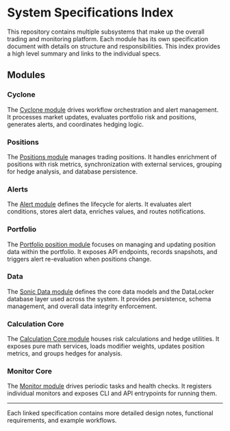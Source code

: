 # System Specifications Index

This repository contains multiple subsystems that make up the overall trading and monitoring platform.  Each module has its own specification document with details on structure and responsibilities. This index provides a high level summary and links to the individual specs.

## Modules

### Cyclone
The [Cyclone module](cyclone/cyclone_module_spec.md) drives workflow orchestration and alert management. It processes market updates, evaluates portfolio risk and positions, generates alerts, and coordinates hedging logic.

### Positions
The [Positions module](positions/position_module_spec.md) manages trading positions. It handles enrichment of positions with risk metrics, synchronization with external services, grouping for hedge analysis, and database persistence.

### Alerts
The [Alert module](alert_core/alert_module_spec.md) defines the lifecycle for alerts. It evaluates alert conditions, stores alert data, enriches values, and routes notifications.

### Portfolio
The [Portfolio position module](portfolio/position_module_spec.md) focuses on managing and updating position data within the portfolio. It exposes API endpoints, records snapshots, and triggers alert re-evaluation when positions change.

### Data
The [Sonic Data module](data/sonic_data_module_spec.md) defines the core data models and the DataLocker database layer used across the system. It provides persistence, schema management, and overall data integrity enforcement.

### Calculation Core
The [Calculation Core module](calc_core/calculation_module_spec.md) houses risk calculations and hedge utilities. It exposes pure math services, loads modifier weights, updates position metrics, and groups hedges for analysis.

### Monitor Core
The [Monitor module](monitor/monitor_module_spec.md) drives periodic tasks and health checks. It registers individual monitors and exposes CLI and API entrypoints for running them.

---

Each linked specification contains more detailed design notes, functional requirements, and example workflows.

